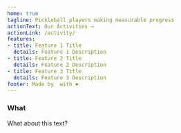 ```yaml
---
home: true
tagline: Pickleball players making measurable progress
actionText: Our Activities →
actionLink: /activity/
features:
- title: Feature 1 Title
  details: Feature 1 Description
- title: Feature 2 Title
  details: Feature 2 Description
- title: Feature 3 Title
  details: Feature 3 Description
footer: Made by  with ❤️
---
```

<h3>What</h3>
What about this text?
